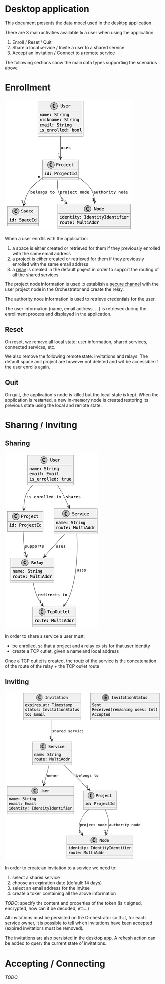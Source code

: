 # Desktop application

This document presents the data model used in the desktop application.

There are 3 main activities available to a user when using the application:

1. Enroll / Reset / Quit
2. Share a local service / Invite a user to a shared service
3. Accept an invitation / Connect to a remote service

The following sections show the main data types supporting the scenarios above

# Enrollment

![enroll](./diagrams/enroll.png)

When a user enrolls with the application:

1. a space is either created or retrieved for them if they previously enrolled with the same email address
2. a project is either created or retrieved for them if they previously enrolled with the same email address
3. a [relay](https://docs.ockam.io/reference/command/advanced-routing) is created in the default project in order to
   support the routing of all the shared services

The project node information is used to establish
a [secure channel](https://docs.ockam.io/reference/command/secure-channels) with the user project node in the
Orchestrator and create the relay.

The authority node information is used to retrieve credentials for the user.

The user information (name, email address, ...) is retrieved during the enrollment process and
displayed in the application.

## Reset

On reset, we remove all local state: user information, shared services, connected services, etc.

We also remove the following remote state: invitations and relays. The default space and project are however not
deleted and will be accessible if the user enrolls again.

## Quit

On quit, the application's node is killed but the local state is kept. When the application is restarted,
a new in-memory node is created restoring its previous state using the local and remote state.

# Sharing / Inviting

## Sharing

![share](./diagrams/share.png)

In order to share a service a user must:

- be enrolled, so that a project and a relay exists for that user identity
- create a TCP outlet, given a name and local address

Once a TCP outlet is created, the route of the service is the concatenation of the route of the relay + the TCP outlet
route

## Inviting

![invite](./diagrams/invite.png)

In order to create an invitation to a service we need to:

1. select a shared service
2. choose an expiration date (default: 14 days)
3. select an email address for the invitee
4. create a token containing all the above information

*TODO*: specify the content and properties of the token (is it signed, encrypted, how can it be decoded, etc...)

All invitations must be persisted on the Orchestrator so that, for each service owner,
it is possible to tell which invitations have been accepted (expired invitations must be removed).

The invitations are also persisted in the desktop app. A refresh action can be added to query the
current state of invitations.

# Accepting / Connecting

*TODO*
